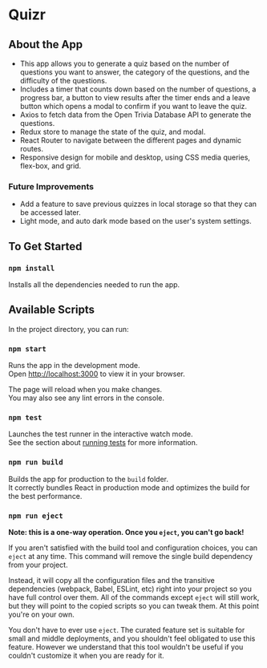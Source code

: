 # Quizr

## About the App

- This app allows you to generate a quiz based on the number of questions you want to answer, the category of the questions, and the difficulty of the questions.
- Includes a timer that counts down based on the number of questions, a progress bar, a button to view results after the timer ends and a leave button which opens a modal to confirm if you want to leave the quiz.
- Axios to fetch data from the Open Trivia Database API to generate the questions.
- Redux store to manage the state of the quiz, and modal.
- React Router to navigate between the different pages and dynamic routes.
- Responsive design for mobile and desktop, using CSS media queries, flex-box, and grid.

### Future Improvements

- Add a feature to save previous quizzes in local storage so that they can be accessed later.
- Light mode, and auto dark mode based on the user's system settings.

## To Get Started

### `npm install`

Installs all the dependencies needed to run the app.

## Available Scripts

In the project directory, you can run:

### `npm start`

Runs the app in the development mode.\
Open [http://localhost:3000](http://localhost:3000) to view it in your browser.

The page will reload when you make changes.\
You may also see any lint errors in the console.

### `npm test`

Launches the test runner in the interactive watch mode.\
See the section about [running tests](https://facebook.github.io/create-react-app/docs/running-tests) for more information.

### `npm run build`

<!-- CI = npm run build -->

Builds the app for production to the `build` folder.\
It correctly bundles React in production mode and optimizes the build for the best performance.

### `npm run eject`

**Note: this is a one-way operation. Once you `eject`, you can't go back!**

If you aren't satisfied with the build tool and configuration choices, you can `eject` at any time. This command will remove the single build dependency from your project.

Instead, it will copy all the configuration files and the transitive dependencies (webpack, Babel, ESLint, etc) right into your project so you have full control over them. All of the commands except `eject` will still work, but they will point to the copied scripts so you can tweak them. At this point you're on your own.

You don't have to ever use `eject`. The curated feature set is suitable for small and middle deployments, and you shouldn't feel obligated to use this feature. However we understand that this tool wouldn't be useful if you couldn't customize it when you are ready for it.
